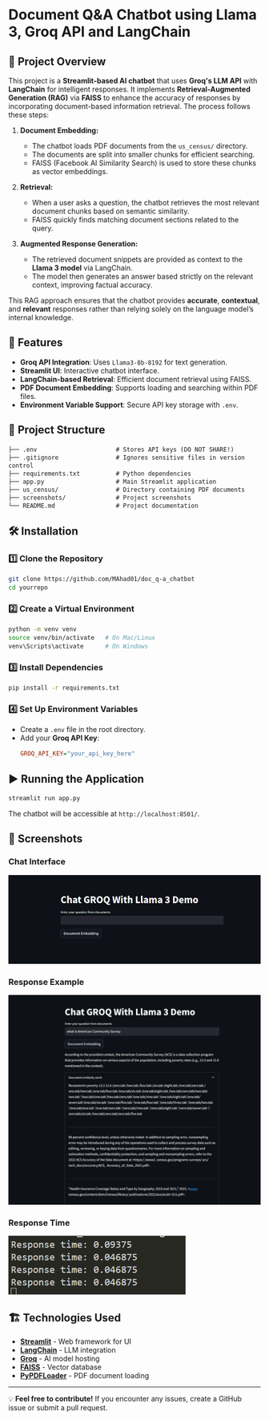 # Document Q&A Chatbot using Llama 3, Groq API and LangChain

## 📌 Project Overview

This project is a **Streamlit-based AI chatbot** that uses **Groq's LLM API** with **LangChain** for intelligent responses. It implements **Retrieval-Augmented Generation (RAG)** via **FAISS** to enhance the accuracy of responses by incorporating document-based information retrieval. The process follows these steps:

1. **Document Embedding:**
   - The chatbot loads PDF documents from the `us_census/` directory.
   - The documents are split into smaller chunks for efficient searching.
   - FAISS (Facebook AI Similarity Search) is used to store these chunks as vector embeddings.

2. **Retrieval:**
   - When a user asks a question, the chatbot retrieves the most relevant document chunks based on semantic similarity.
   - FAISS quickly finds matching document sections related to the query.

3. **Augmented Response Generation:**
   - The retrieved document snippets are provided as context to the **Llama 3 model** via LangChain.
   - The model then generates an answer based strictly on the relevant context, improving factual accuracy.

This RAG approach ensures that the chatbot provides **accurate**, **contextual**, and **relevant** responses rather than relying solely on the language model’s internal knowledge.

## 🚀 Features

- **Groq API Integration**: Uses `Llama3-8b-8192` for text generation.
- **Streamlit UI**: Interactive chatbot interface.
- **LangChain-based Retrieval**: Efficient document retrieval using FAISS.
- **PDF Document Embedding**: Supports loading and searching within PDF files.
- **Environment Variable Support**: Secure API key storage with `.env`.

## 📂 Project Structure

```
├── .env                      # Stores API keys (DO NOT SHARE!)
├── .gitignore                # Ignores sensitive files in version control
├── requirements.txt          # Python dependencies
├── app.py                    # Main Streamlit application
├── us_census/                # Directory containing PDF documents
├── screenshots/              # Project screenshots
└── README.md                 # Project documentation
```

## 🛠 Installation

### 1️⃣ **Clone the Repository**

```bash
git clone https://github.com/MAhad01/doc_q-a_chatbot
cd yourrepo
```

### 2️⃣ **Create a Virtual Environment**

```bash
python -m venv venv
source venv/bin/activate   # On Mac/Linux
venv\Scripts\activate      # On Windows
```

### 3️⃣ **Install Dependencies**

```bash
pip install -r requirements.txt
```

### 4️⃣ **Set Up Environment Variables**

- Create a `.env` file in the root directory.
- Add your **Groq API Key**:
  ```ini
  GROQ_API_KEY="your_api_key_here"
  ```

## ▶️ Running the Application

```bash
streamlit run app.py
```

The chatbot will be accessible at `http://localhost:8501/`.

## 📸 Screenshots

### Chat Interface
![Chat UI](screenshots/start.png)

### Response Example
![Response Example](screenshots/result.png)

### Response Time
![Response Time](screenshots/time.png)


## 🏗 Technologies Used

- [**Streamlit**](https://streamlit.io/) - Web framework for UI
- [**LangChain**](https://python.langchain.com/) - LLM integration
- [**Groq**](https://groq.com/) - AI model hosting
- [**FAISS**](https://github.com/facebookresearch/faiss) - Vector database
- [**PyPDFLoader**](https://python.langchain.com/docs/modules/data_connection/document_loaders/integrations/pypdf/) - PDF document loading

---

💡 **Feel free to contribute!** If you encounter any issues, create a GitHub issue or submit a pull request.

